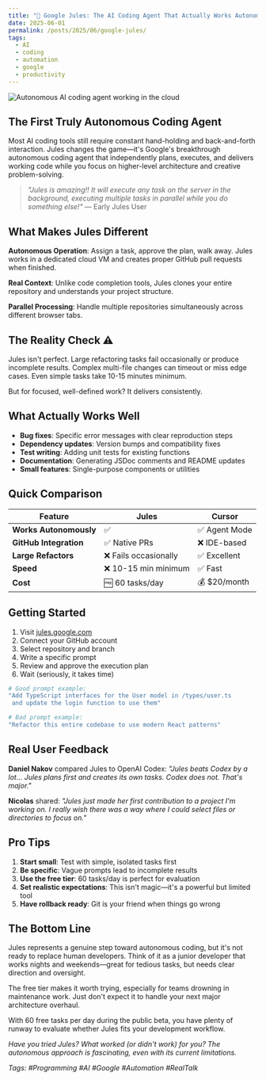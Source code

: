 ```yaml
---
title: "🚀 Google Jules: The AI Coding Agent That Actually Works Autonomously (With Some Caveats)"
date: 2025-06-01
permalink: /posts/2025/06/google-jules/
tags:
  - AI
  - coding
  - automation
  - google
  - productivity
---
```


![Autonomous AI coding agent working in the cloud](https://jules.google/static/images/hero-image.png)

## The First Truly Autonomous Coding Agent

Most AI coding tools still require constant hand-holding and back-and-forth interaction. Jules changes the game—it's Google's breakthrough autonomous coding agent that independently plans, executes, and delivers working code while you focus on higher-level architecture and creative problem-solving.

> *"Jules is amazing!! It will execute any task on the server in the background, executing multiple tasks in parallel while you do something else!"* — Early Jules User

## What Makes Jules Different

**Autonomous Operation**: Assign a task, approve the plan, walk away. Jules works in a dedicated cloud VM and creates proper GitHub pull requests when finished.

**Real Context**: Unlike code completion tools, Jules clones your entire repository and understands your project structure.

**Parallel Processing**: Handle multiple repositories simultaneously across different browser tabs.

## The Reality Check ⚠️

Jules isn't perfect. Large refactoring tasks fail occasionally or produce incomplete results. Complex multi-file changes can timeout or miss edge cases. Even simple tasks take 10-15 minutes minimum.

But for focused, well-defined work? It delivers consistently.

## What Actually Works Well

- **Bug fixes**: Specific error messages with clear reproduction steps
- **Dependency updates**: Version bumps and compatibility fixes  
- **Test writing**: Adding unit tests for existing functions
- **Documentation**: Generating JSDoc comments and README updates
- **Small features**: Single-purpose components or utilities

## Quick Comparison

| Feature | **Jules** | **Cursor** |
|---------|-----------|------------|
| **Works Autonomously** | ✅ | ✅ Agent Mode |
| **GitHub Integration** | ✅ Native PRs | ❌ IDE-based |
| **Large Refactors** | ❌ Fails occasionally | ✅ Excellent |
| **Speed** | ❌ 10-15 min minimum | ✅ Fast |
| **Cost** | 🆓 60 tasks/day | 💰 $20/month |

## Getting Started

1. Visit [jules.google.com](https://jules.google.com)
2. Connect your GitHub account  
3. Select repository and branch
4. Write a specific prompt
5. Review and approve the execution plan
6. Wait (seriously, it takes time)

```bash
# Good prompt example:
"Add TypeScript interfaces for the User model in /types/user.ts 
 and update the login function to use them"

# Bad prompt example:  
"Refactor this entire codebase to use modern React patterns"
```

## Real User Feedback

**Daniel Nakov** compared Jules to OpenAI Codex: *"Jules beats Codex by a lot... Jules plans first and creates its own tasks. Codex does not. That's major."*

**Nicolas** shared: *"Jules just made her first contribution to a project I'm working on. I really wish there was a way where I could select files or directories to focus on."*

## Pro Tips

1. **Start small**: Test with simple, isolated tasks first
2. **Be specific**: Vague prompts lead to incomplete results  
3. **Use the free tier**: 60 tasks/day is perfect for evaluation
4. **Set realistic expectations**: This isn't magic—it's a powerful but limited tool
5. **Have rollback ready**: Git is your friend when things go wrong

## The Bottom Line

Jules represents a genuine step toward autonomous coding, but it's not ready to replace human developers. Think of it as a junior developer that works nights and weekends—great for tedious tasks, but needs clear direction and oversight.

The free tier makes it worth trying, especially for teams drowning in maintenance work. Just don't expect it to handle your next major architecture overhaul.

With 60 free tasks per day during the public beta, you have plenty of runway to evaluate whether Jules fits your development workflow.

*Have you tried Jules? What worked (or didn't work) for you? The autonomous approach is fascinating, even with its current limitations.*

*Tags: #Programming #AI #Google #Automation #RealTalk*